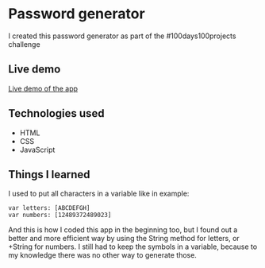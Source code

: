 # Password generator

I created this password generator as part of the #100days100projects challenge

## Live demo

[Live demo of the app](https://bysiuxvx.github.io/password-generator/)

## Technologies used

- HTML
- CSS
- JavaScript

## Things I learned

I used to put all characters in a variable like in example:

    var letters: [ABCDEFGH]
    var numbers: [12489372489023]

And this is how I coded this app in the beginning too, but I found out a better
and more efficient way by using the String method for letters, or +String for numbers.
I still had to keep the symbols in a variable, because to my knowledge there was
no other way to generate those.
